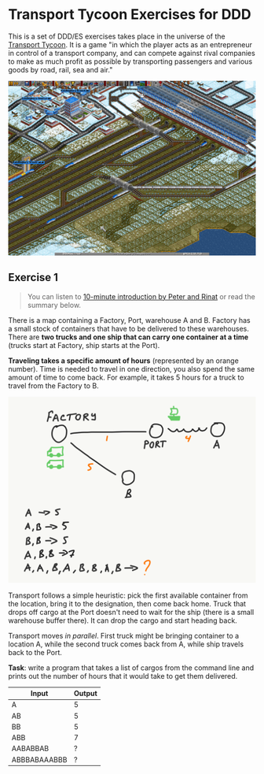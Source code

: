 # Transport Tycoon Exercises for DDD

This is a set of DDD/ES exercises takes place in the universe of the [Transport Tycoon](https://en.wikipedia.org/wiki/Transport_Tycoon). It is a game "in which the player acts as an entrepreneur in control of a transport company, and can compete against rival companies to make as much profit as possible by transporting passengers and various goods by road, rail, sea and air."

![tt-1-the-game.png](images/tt-1-the-game.png)

## Exercise 1

> You can listen to [10-minute introduction by Peter and Rinat](https://storage.googleapis.com/swp-podcast/ethos/swp-ethos-podcast-01.mp3) or read the summary below.

There is a map containing a Factory, Port, warehouse A and B. Factory has a small stock of containers that have to be delivered to these warehouses. There are **two trucks and one ship that can carry one container at a time** (trucks start at Factory, ship starts at the Port). 

**Traveling takes a specific amount of hours** (represented by an orange number). Time is needed to travel in one direction, you also spend the same amount of time to come back. For example, it takes 5 hours for a truck to travel from the Factory to B.



![tt-1-exercise.png](images/tt-1-exercise.png)

Transport follows a simple heuristic: pick the first available container from the location, bring it to the designation, then come back home. Truck that drops off cargo at the Port doesn't need to wait for the ship (there is a small warehouse buffer there). It can drop the cargo and start heading back.

Transport moves *in parallel*. First truck might be bringing container to a location A, while the second truck comes back from A, while ship travels back to the Port.

**Task**: write a program that takes a list of cargos from the command line and prints out the number of hours that it would take to get them delivered.

| Input        | Output |
| ------------ | ------ |
| A            | 5      |
| AB           | 5      |
| BB           | 5      |
| ABB          | 7      |
| AABABBAB     | ?      |
| ABBBABAAABBB | ?      |
